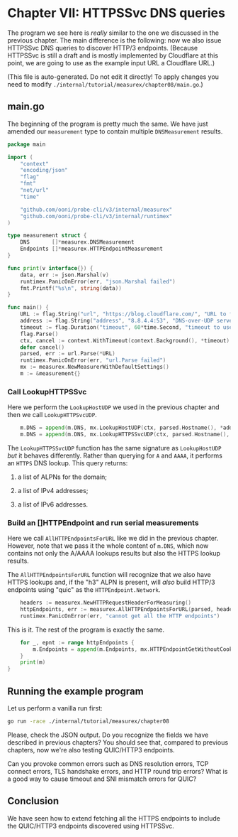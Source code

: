 
# Chapter VII: HTTPSSvc DNS queries

The program we see here is _really_ similar to the one we
discussed in the previous chapter. The main difference
is the following: now we also issue HTTPSSvc DNS queries
to discover HTTP/3 endpoints. (Because HTTPSSvc is
still a draft and is mostly implemented by Cloudflare
at this point, we are going to use as the example
input URL a Cloudflare URL.)

(This file is auto-generated. Do not edit it directly! To apply
changes you need to modify `./internal/tutorial/measurex/chapter08/main.go`.)

## main.go

The beginning of the program is pretty much the same. We
have just amended our `measurement` type to contain multiple
`DNSMeasurement` results.

```Go
package main

import (
	"context"
	"encoding/json"
	"flag"
	"fmt"
	"net/url"
	"time"

	"github.com/ooni/probe-cli/v3/internal/measurex"
	"github.com/ooni/probe-cli/v3/internal/runtimex"
)

type measurement struct {
	DNS       []*measurex.DNSMeasurement
	Endpoints []*measurex.HTTPEndpointMeasurement
}

func print(v interface{}) {
	data, err := json.Marshal(v)
	runtimex.PanicOnError(err, "json.Marshal failed")
	fmt.Printf("%s\n", string(data))
}

func main() {
	URL := flag.String("url", "https://blog.cloudflare.com/", "URL to fetch")
	address := flag.String("address", "8.8.4.4:53", "DNS-over-UDP server address")
	timeout := flag.Duration("timeout", 60*time.Second, "timeout to use")
	flag.Parse()
	ctx, cancel := context.WithTimeout(context.Background(), *timeout)
	defer cancel()
	parsed, err := url.Parse(*URL)
	runtimex.PanicOnError(err, "url.Parse failed")
	mx := measurex.NewMeasurerWithDefaultSettings()
	m := &measurement{}
```
### Call LookupHTTPSSvc

Here we perform the `LookupHostUDP` we used in the
previous chapter and then we call `LookupHTTPSvcUDP`.

```Go
	m.DNS = append(m.DNS, mx.LookupHostUDP(ctx, parsed.Hostname(), *address))
	m.DNS = append(m.DNS, mx.LookupHTTPSSvcUDP(ctx, parsed.Hostname(), *address))
```

The `LookupHTTPSSvcUDP` function has the same signature
as `LookupHostUDP` _but_ it behaves differently. Rather than
querying for `A` and `AAAA`, it performs an `HTTPS` DNS
lookup. This query returns:

1. a list of ALPNs for the domain;

2. a list of IPv4 addresses;

3. a list of IPv6 addresses.

### Build an []HTTPEndpoint and run serial measurements

Here we call `AllHTTPEndpointsForURL` like we did in the
previous chapter. However, note that we pass it the
whole content of `m.DNS`, which now contains not only the
A/AAAA lookups results but also the HTTPS lookup results.

The `AllHTTPEndpointsForURL` function will recognize that
we also have HTTPS lookups and, if the "h3" ALPN is
present, will _also_ build HTTP/3 endpoints using "quic"
as the `HTTPEndpoint.Network`.

```Go
	headers := measurex.NewHTTPRequestHeaderForMeasuring()
	httpEndpoints, err := measurex.AllHTTPEndpointsForURL(parsed, headers, m.DNS...)
	runtimex.PanicOnError(err, "cannot get all the HTTP endpoints")
```

This is it. The rest of the program is exactly the same.

```Go
	for _, epnt := range httpEndpoints {
		m.Endpoints = append(m.Endpoints, mx.HTTPEndpointGetWithoutCookies(ctx, epnt))
	}
	print(m)
}

```

## Running the example program

Let us perform a vanilla run first:

```bash
go run -race ./internal/tutorial/measurex/chapter08
```

Please, check the JSON output. Do you recognize the fields
we have described in previous chapters? You should see
that, compared to previous chapters, now we're also testing
QUIC/HTTP3 endpoints.

Can you provoke common errors such as DNS resolution
errors, TCP connect errors, TLS handshake errors, and
HTTP round trip errors? What is a good way to cause
timeout and SNI mismatch errors for QUIC?

## Conclusion

We have seen how to extend fetching all the HTTPS
endpoints to include the QUIC/HTTP3 endpoints discovered
using HTTPSSvc.

